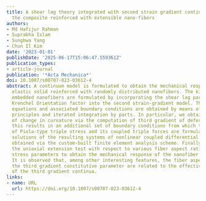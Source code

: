 ```yaml
---
title: A shear lag theory integrated with second strain gradient continuum model for
  the composite reinforced with extensible nano-fibers
authors:
- Md Hafijur Rahman
- Suprabha Islam
- Sunghwa Yang
- Chun Il Kim
date: '2023-01-01'
publishDate: '2025-06-17T15:06:47.559361Z'
publication_types:
- article-journal
publication: '*Acta Mechanica*'
doi: 10.1007/s00707-023-03612-4
abstract: A continuum model is formulated to obtain the mechanical response of an
  elastic solid reinforced with randomly distributed nanofibers. The kinematics of
  embedded nanofibers are formulated by incorporating the shear lag parameter and
  Krenchel Orientation factor into the second strain-gradient model. The Euler equilibrium
  equations and associated boundary conditions are obtained by means of variational
  principles and iterated integration by parts. In particular, we obtain the rate
  of change in curvature via the computation of third gradient of deformations, and
  this results in an additional set of boundary conditions from which the expressions
  of Piola-type triple stress and its coupled triple forces are formulated. The numerical
  solutions of the resulting systems of nonlinear coupled differential equations are
  obtained via the custom-built finite element analysis scheme. Finally, we simulate
  the uniaxial extension test with respect to various fiber aspect ratios and triple
  stress parameters to obtain the mechanical response of the nanofiber composite system.
  It is observed that, among other interesting features, the fiber aspect ratio and
  the third gradient constitutive parameter are related to the effective Young's modulus
  of the third gradient continua.
links:
- name: URL
  url: https://doi.org/10.1007/s00707-023-03612-4
---
```


